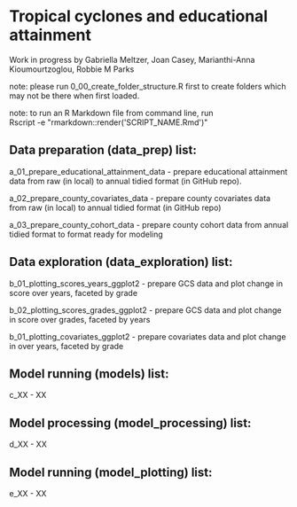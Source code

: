 # Tropical cyclones and educational attainment

Work in progress by Gabriella Meltzer, Joan Casey, Marianthi-Anna Kioumourtzoglou, Robbie M Parks

note: please run 0_00_create_folder_structure.R first to create folders which may not be there when first loaded.

note: to run an R Markdown file from command line, run\
Rscript -e "rmarkdown::render('SCRIPT_NAME.Rmd')"

## Data preparation (data_prep) list:

a_01_prepare_educational_attainment_data - prepare educational attainment data from raw (in local) to annual tidied format (in GitHub repo).

a_02_prepare_county_covariates_data - prepare county covariates data from raw (in local) to annual tidied format (in GitHub repo)

a_03_prepare_county_cohort_data - prepare county cohort data from annual tidied format to format ready for modeling

## Data exploration (data_exploration) list:

b_01_plotting_scores_years_ggplot2 - prepare GCS data and plot change in score over years, faceted by grade

b_02_plotting_scores_grades_ggplot2 - prepare GCS data and plot change in score over grades, faceted by years

b_01_plotting_covariates_ggplot2 - prepare covariates data and plot change in over years, faceted by grade

## Model running (models) list:

c_XX - XX

## Model processing (model_processing) list:

d_XX - XX

## Model running (model_plotting) list:

e_XX - XX
